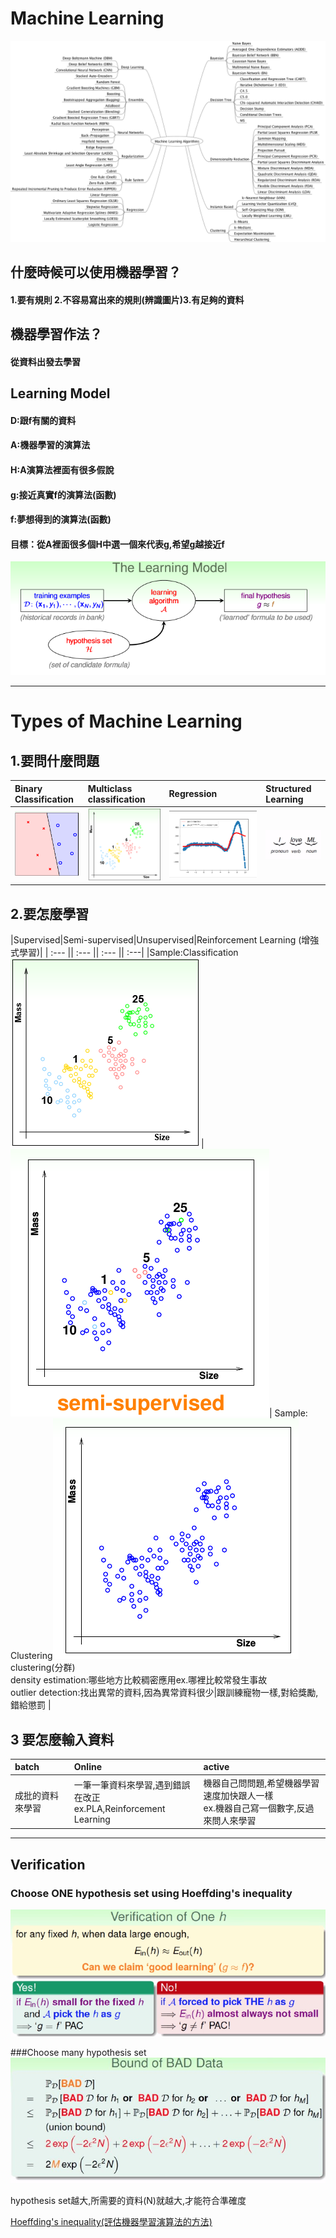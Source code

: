 # Machine Learning
![](/assets/gm9wDgD.png)

## 什麼時候可以使用機器學習？
#### 1.要有規則 2.不容易寫出來的規則(辨識圖片)3.有足夠的資料
## 機器學習作法？
#### 從資料出發去學習

## Learning Model
#### D:跟f有關的資料 
#### A:機器學習的演算法 
#### H:A演算法裡面有很多假說 
#### g:接近真實f的演算法(函數) 
#### f:夢想得到的演算法(函數)




#### 目標：從A裡面很多個H中選一個來代表g,希望g越接近f
 

![](/assets/sswd.PNG)

---

# Types of Machine Learning

## 1.要問什麼問題
| Binary Classification | Multiclass classification |Regression|Structured Learning|
| :--- | :--- |:--- |:--- |
| ![](/assets/binary_perceptron.PNG) | ![](/assets/3擷取.PNG) |![](/assets/擷取選取區域_051.png)|![](/assets/擷取選取區域_052.png)|
## 2.要怎麼學習
|Supervised|Semi-supervised|Unsupervised|Reinforcement Learning (增強式學習)|
| :--- || :--- || :--- || :---|
|Sample:Classification![](/assets/3擷取.PNG) |![](/assets/擷取選取區域_056.png)| Sample: Clustering![](/assets/擷取選取區域_055.png)</br>clustering(分群)</br>density estimation:哪些地方比較稠密應用ex.哪裡比較常發生事故</br>outlier detection:找出異常的資料,因為異常資料很少|跟訓練寵物一樣,對給獎勵,錯給懲罰
|
## 3 要怎麼輸入資料
|batch| Online|active|
|:---|:---|:---|
|成批的資料來學習|一筆一筆資料來學習,遇到錯誤在改正</br>ex.PLA,Reinforcement Learning|機器自己問問題,希望機器學習速度加快跟人一樣</br>ex.機器自己寫一個數字,反過來問人來學習|
---
## Verification
### Choose ONE hypothesis set using Hoeffding's inequality
![](/assets/hi.PNG)

###Choose many hypothesis set
![](/assets/HF2.JPG)

hypothesis set越大,所需要的資料(N)就越大,才能符合準確度


[Hoeffding's inequality(評估機器學習演算法的方法)
](/mathematics/probability-theory/hoeffdings-inequality.md)

